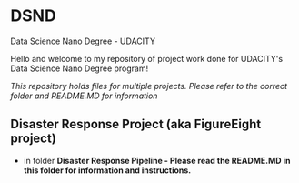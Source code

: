 # DSND
Data Science Nano Degree - UDACITY

Hello and welcome to my repository of project work done for UDACITY's Data Science Nano Degree program!

*This repository holds files for multiple projects. Please refer to the correct folder and README.MD for information*

## Disaster Response Project (aka FigureEight project) 
  - in folder **Disaster Response Pipeline - Please read the README.MD in this folder for information and instructions.**
  
  
